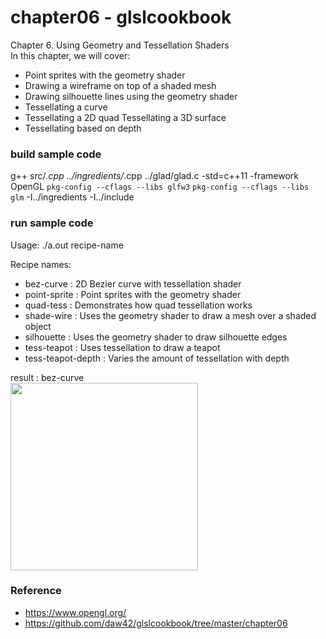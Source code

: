 chapter06 - glslcookbook
===============

Chapter 6. Using Geometry and Tessellation Shaders  <br/>
In this chapter, we will cover:  <br/>
- Point sprites with the geometry shader 
- Drawing a wireframe on top of a shaded mesh 
- Drawing silhouette lines using the geometry shader 
- Tessellating a curve 
- Tessellating a 2D quad Tessellating a 3D surface 
- Tessellating based on depth


### build sample code
g++ src/*.cpp  ../ingredients/*.cpp ../glad/glad.c  -std=c++11  -framework OpenGL `pkg-config --cflags --libs glfw3` `pkg-config --cflags --libs glm` -I../ingredients -I../include <br/>

### run sample code
Usage: ./a.out recipe-name <br/>

Recipe names:  <br/>
- bez-curve : 2D Bezier curve with tessellation shader <br/>
- point-sprite : Point sprites with the geometry shader <br/>
- quad-tess : Demonstrates how quad tessellation works <br/>
- shade-wire : Uses the geometry shader to draw a mesh over a shaded object <br/>
- silhouette : Uses the geometry shader to draw silhouette edges <br/>
- tess-teapot : Uses tessellation to draw a teapot <br/>
- tess-teapot-depth : Varies the amount of tessellation with depth <br/>

result : bez-curve <br/>
<image src="https://raw.githubusercontent.com/ohwada/MAC_OpenGL_SL_Cookbook/master/chapter05/result/screenshot_bez_curve.png" width="300" /><br/>


### Reference <br/>
- https://www.opengl.org/
- https://github.com/daw42/glslcookbook/tree/master/chapter06

